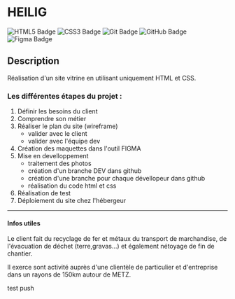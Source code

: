 # HEILIG

![HTML5 Badge](https://img.shields.io/badge/HTML5-E34F26?logo=html5&logoColor=fff&style=for-the-badge)
![CSS3 Badge](https://img.shields.io/badge/CSS3-1572B6?logo=css3&logoColor=fff&style=for-the-badge)
![Git Badge](https://img.shields.io/badge/Git-F05032?logo=git&logoColor=fff&style=for-the-badge)
![GitHub Badge](https://img.shields.io/badge/GitHub-181717?logo=github&logoColor=fff&style=for-the-badge)
![Figma Badge](https://img.shields.io/badge/Figma-F24E1E?logo=figma&logoColor=fff&style=for-the-badge)

## Description

Réalisation d'un site vitrine en utilisant uniquement HTML et CSS.

### Les différentes étapes du projet :

1.  Définir les besoins du client
2.  Comprendre son métier
3.  Réaliser le plan du site (wireframe)
    -   valider avec le client
    -   valider avec l'équipe dev
4.  Création des maquettes dans l'outil FIGMA
5.  Mise en develloppement
    -   traitement des photos
    -   création d'un branche DEV dans github
    -   création d'une branche pour chaque dévellopeur dans github
    -   réalisation du code html et css
6.  Réalisation de test
7.  Déploiement du site chez l'hébergeur

---

#### Infos utiles

Le client fait du recyclage de fer et métaux du transport de marchandise, de l'évacuation de déchet (terre,gravas...) et également nétoyage de fin de chantier.

Il exerce sont activité auprès d'une clientèle de particulier et d'entreprise dans un rayons de 150km autour de METZ.

test push
